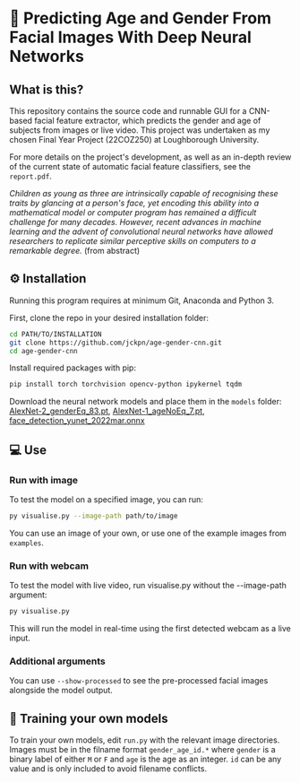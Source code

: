# 📖 Predicting Age and Gender From Facial Images With Deep Neural Networks

## What is this?

This repository contains the source code and runnable GUI for a CNN-based facial feature extractor, which predicts the gender and age of subjects from images or live video. This project was undertaken as my chosen Final Year Project (22COZ250) at Loughborough University.

For more details on the project's development, as well as an in-depth review of the current state of automatic facial feature classifiers, see the `report.pdf`.

*Children as young as three are intrinsically capable of recognising these traits by glancing at a person's face, yet encoding this ability into a mathematical model or computer program has remained a difficult challenge for many decades. However, recent advances in machine learning and the advent of convolutional neural networks have allowed researchers to replicate similar perceptive skills on computers to a remarkable degree.* (from abstract)


## ⚙️ Installation

Running this program requires at minimum Git, Anaconda and Python 3.

First, clone the repo in your desired installation folder:

```sh
cd PATH/TO/INSTALLATION
git clone https://github.com/jckpn/age-gender-cnn.git
cd age-gender-cnn
```

Install required packages with pip:

```sh
pip install torch torchvision opencv-python ipykernel tqdm
```

Download the neural network models and place them in the `models` folder: [AlexNet-2_genderEq_83.pt](https://drive.google.com/file/d/1eeOHTckWW01P32mfIR-D0CsTnKNYwr2D/view?usp=share_link), [AlexNet-1_ageNoEq_7.pt](https://drive.google.com/file/d/1nTz7URYHH8fWc46L8GvXmi4yiJFgAry9/view?usp=share_link), [face_detection_yunet_2022mar.onnx](https://github.com/opencv/opencv_zoo/blob/master/models/face_detection_yunet/face_detection_yunet_2022mar.onnx?raw=true)

## 💻 Use

### Run with image

To test the model on a specified image, you can run:

```sh
py visualise.py --image-path path/to/image
```

You can use an image of your own, or use one of the example images from `examples`.

### Run with webcam

To test the model with live video, run visualise.py without the --image-path argument:

```sh
py visualise.py
```

This will run the model in real-time using the first detected webcam as a live input.

### Additional arguments

You can use `--show-processed` to see the pre-processed facial images alongside the model output.

## 🤖 Training your own models

To train your own models, edit `run.py` with the relevant image directories. Images must be in the filname format `gender_age_id.*` where `gender` is a binary label of either `M` or `F` and `age` is the age as an integer. `id` can be any value and is only included to avoid filename conflicts.
